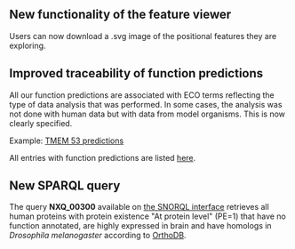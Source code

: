 ## New functionality of the feature viewer

Users can now download a .svg image of the positional features they are exploring.

## Improved traceability of function predictions

All our function predictions are associated with ECO terms reflecting the type of data analysis that was performed. 
In some cases, the analysis was not done with human data but with data from model organisms. This is now clearly specified.

Example: [TMEM 53 predictions](../entry/NX_Q6P2H8/function-predictions)

All entries with function predictions are listed [here](../proteins/search?listId=9O74XY11).

## New SPARQL query

The query **NXQ_00300** available on [the SNORQL interface](https://snorql.nextprot.org/) retrieves all human proteins with protein existence "At protein level" (PE=1) 
that have no function annotated, are highly expressed in brain and have homologs in <i>Drosophila melanogaster</i> according to [OrthoDB](https://www.orthodb.org/). <br> 

